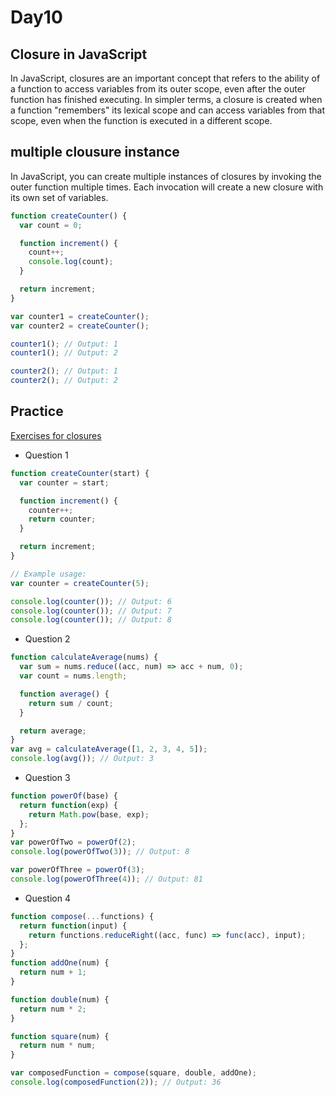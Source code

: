 # Day10
## Closure in JavaScript

In JavaScript, closures are an important concept that refers to the ability of a function to access variables from its outer scope, even after the outer function has finished executing. In simpler terms, a closure is created when a function "remembers" its lexical scope and can access variables from that scope, even when the function is executed in a different scope.
## multiple clousure instance

In JavaScript, you can create multiple instances of closures by invoking the outer function multiple times. Each invocation will create a new closure with its own set of variables.
``` javascript
function createCounter() {
  var count = 0;

  function increment() {
    count++;
    console.log(count);
  }

  return increment;
}

var counter1 = createCounter();
var counter2 = createCounter();

counter1(); // Output: 1
counter1(); // Output: 2

counter2(); // Output: 1
counter2(); // Output: 2
```
## Practice
[Exercises for closures](https://github.com/orjwan-alrajaby/gsg-expressjs-backend-training-2023/blob/main/learning-sprint-1/week2-day2-tasks/tasks.md)
- Question 1
``` javascript
function createCounter(start) {
  var counter = start;

  function increment() {
    counter++;
    return counter;
  }

  return increment;
}

// Example usage:
var counter = createCounter(5);

console.log(counter()); // Output: 6
console.log(counter()); // Output: 7
console.log(counter()); // Output: 8
```
- Question 2
``` javascript
function calculateAverage(nums) {
  var sum = nums.reduce((acc, num) => acc + num, 0);
  var count = nums.length;

  function average() {
    return sum / count;
  }

  return average;
}
var avg = calculateAverage([1, 2, 3, 4, 5]);
console.log(avg()); // Output: 3
```
- Question 3
``` javascript
function powerOf(base) {
  return function(exp) {
    return Math.pow(base, exp);
  };
}
var powerOfTwo = powerOf(2);
console.log(powerOfTwo(3)); // Output: 8

var powerOfThree = powerOf(3);
console.log(powerOfThree(4)); // Output: 81
```
- Question 4
``` javascript
function compose(...functions) {
  return function(input) {
    return functions.reduceRight((acc, func) => func(acc), input);
  };
}
function addOne(num) {
  return num + 1;
}

function double(num) {
  return num * 2;
}

function square(num) {
  return num * num;
}

var composedFunction = compose(square, double, addOne);
console.log(composedFunction(2)); // Output: 36
```


